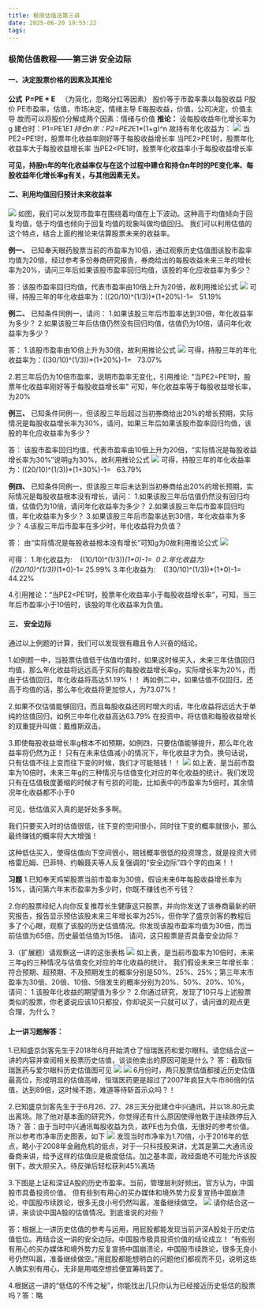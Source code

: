 ```yaml
---
title: 极简估值法第三讲
date: 2025-06-20 19:55:22
tags:
---
```

### 极简估值教程——第三讲 安全边际
#### 一、决定股票价格的因素及其推论
**公式  P=PE * E**   （为简化，忽略分红等因素）
股价等于市盈率乘以每股收益
P股价
PE市盈率，估值，市场决定，情绪主导
E每股收益，价值，公司决定，价值主导
故而可以将股价分解成两个因素：情绪与价值
**推论：**
设每股收益年化增长率为g
建仓时：P1=PE1*E1
持仓n年：P2=PE2*E1*(1+g)^n
故持有年化收益为：
![](./极简估值法第三讲/1.jpg)
当PE2=PE1时，股票年化收益率刚好等于每股收益增长率
当PE2>PE1时，股票年化收益率大于每股收益增长率
当PE2<PE1时，股票年化收益率小于每股收益增长率

**可见，持股n年的年化收益率仅与在这个过程中建仓和持仓n年时的PE变化率、每股收益年化增长率g有关，与其他因素无关。**
#### 二、利用均值回归预计未来收益率
![](./极简估值法第三讲/2.jpg)
如图，我们可以发现市盈率在围绕着均值在上下波动。这种高于均值倾向于回复均值，低于均值也倾向于回复均值的现象叫做均值回归。
我们可以利用估值的这个特点，结合上面的推论来估算股票未来的收益率。

**例一、** 已知奉天眼药股票当前的市盈率为10倍，通过观察历史估值图该股市盈率均值为20倍，经过参考多份券商研究报告，券商给出的每股收益未来三年的增长率为20%，请问三年后如果该股市盈率回归均值，该股的年化应收益率为多少？

答：该股市盈率回归均值，代表市盈率由10倍上升为20倍，故利用推论公式
![](./极简估值法第三讲/3.jpg)
可得，持股三年的年化收益率为：((20/10)^(1/3))*(1+20%)-1=   51.19%

**例二、** 已知条件同例一，请问：
1.如果该股三年后市盈率达到30倍，年化收益率为多少？ 
2.如果该股三年后估值仍然没有回归均值，估值仍为10倍，请问年化收益率为多少？

答：
1.该股市盈率由10倍上升为30倍，故利用推论公式
![](./极简估值法第三讲/4.jpg)
可得，持股三年的年化收益率为：((30/10)^(1/3))*(1+20%)-1=   73.07%

2.若三年后仍为10倍市盈率，说明市盈率无变化，引用推论:
"当PE2=PE1时，股票年化收益率刚好等于每股收益增长率"
可知，年化收益率等于每股收益增长率，为20%

**例三、** 已知条件同例一，但该股三年后超过当初券商给出20%的增长预期，实际情况是每股收益增长率为30%，请问，如果三年后如果该股市盈率回归均值，该股的年化应收益率为多少？

答：
该股市盈率回归均值，代表市盈率由10倍上升为20倍，“实际情况是每股收益增长率为30%”说明g为30%，故利用推论公式
![](./极简估值法第三讲/5.jpg)
可得，持股三年的年化收益率为：((20/10)^(1/3))*(1+30%)-1=   63.79%

**例四、** 已知条件同例一，但该股三年后未达到当初券商给出20%的增长预期，实际情况是每股收益根本没有增长，请问：
1.如果该股三年后估值仍然没有回归均值，估值仍为10倍，请问年化收益率为多少？
2.如果该股三年后市盈率回归均值，年化收益率为多少？
3.如果该股三年后市盈率达到30倍，年化收益率为多少？ 
4.该股三年后市盈率在多少时，年化收益将为负值？

答：
由“实际情况是每股收益根本没有增长”可知g为0故利用推论公式
![](./极简估值法第三讲/6.jpg)

可得：
1.年化收益为:    ((10/10)^(1/3))*(1+0)-1=  0
2.年化收益为:    ((20/10)^(1/3))*(1+0)-1= 25.99%
3.年化收益为:    ((30/10)^(1/3))*(1+0)-1= 44.22%

4.引用推论：“当PE2<PE1时，股票年化收益率小于每股收益增长率”，可知，当三年后市盈率小于10倍时，该股的年化收益率为负值。

#### 三、 安全边际
通过以上例题的计算，我们可以发现很有趣且令人兴奋的结论。

1.如例题一中，当股票估值低于估值均值时，如果这时候买入，未来三年估值回归均值，那么年化收益将远远高于实际的每股收益增长率g，实际增长率为20%，而由于估值回归，年化收益将高达51.19%！！
再如例二中，如果估值不仅回归，还高于均值的话，那么年化收益将更加惊人，为73.07%！

2.如果不仅估值能够回归，而且每股收益还同时增大的话，年化收益将远远大于单纯的估值回归，如例三中年化收益高达63.79%
在投资中，将估值和每股收益增长的双重提升叫做：戴维斯双击。

3.即使每股收益增长率g根本不如预期，如例四，只要估值能够提升，那么年化收益率将仍然为正！
只有在未来估值减小的情况下，年化收益才为负。换句话说，只有估值不往上变而往下变的时候，我们才可能赔钱！！
![](./极简估值法第三讲/7.jpg)
如上表，是当前市盈率为10倍时，未来三年g的三种情况与估值变化对应的年化收益的统计。我们发现只有在估值极度萎缩的时候才有亏损的可能，比如表中的市盈率为5倍时，其余情况年化收益都不小于0

可见，低估值买入真的是好处多多啊。

我们只要买入时的估值很低，往下变的空间很小，同时往下变的概率就很小，那么最终赚钱的概率将大大增强！

这种低估买入，使得估值向下空间很小，赔钱概率很低的投资理念，就是投资大师格雷厄姆、巴菲特、约翰聂夫等人反复强调的“安全边际”四个字的由来！！

**习题**
1.已知奉天鸡架股票当前市盈率为30倍，假设未来6年每股收益增长率为15%，请问第六年末市盈率为多少时，你既不赚钱也不亏钱？

2.你的股票经纪人向你反复推荐长生健康这只股票，并向你发送了该券商最新的研究报告，报告显示预估该股未来三年增长率为25%，但你学了盛京剑客的教程后多了个心眼，观察了该股的历史估值情况。你发现该股市盈率均值为30倍，而当前估值为65倍，历史最低估值为15倍。
请问，这只股票是否具备安全边际？

3.（扩展题）请观察这一讲的这张表格
![](./极简估值法第三讲/8.jpg)
如上表，是当前市盈率为10倍时，未来三年g的三种情况与估值变化对应的年化收益的统计。
我们假设未来三年增长率：符合预期、超预期、不及预期发生的概率分别是50%、25%、25%；第三年末市盈率为30倍、20倍、10倍、5倍发生的概率分别为20%、50%、20%、10%，
请问：
1.该股年化收益的期望值为多少？
2.你通过研究，发现了10只与上述股票类似的股票，你老婆说应该10只都投，你却说买一只就可以了，请问谁的观点更合理，为什么？


#### 上一讲习题解答：
1.已知盛京剑客先生于2018年6月开始清仓了恒瑞医药和爱尔眼科。请您结合这一讲的内容并查阅相关股票历史估值，谈谈他卖出的原因可能是什么？
答：截取恒瑞医药与爱尔眼科历史估值图可见
![](./极简估值法第三讲/9.jpg)
![](./极简估值法第三讲/10.jpg)
6月份时，两只股票估值都接近历史估值最高位，形成明显的估值高峰，恒瑞医药更是超过了2007年疯狂大牛市86倍的估值，达到89倍，这时候不跑，难道等待斩首示众吗？！

2.已知盛京剑客先生于于6月26、27、28三天分批建仓中兴通讯，并以18.80元卖出离场。除了他对基本面的研究外，你觉得还有什么原因使得他敢于连续跌停后入场？
答：由于当时中兴通讯每股收益为负，故PE也为负值，无很好的参考价值。所以参考市净率历史图表，如下
![](./极简估值法第三讲/11.jpg)
发现当时市净率为1.70倍，小于2016年的低点，略小于2008年金融危机的低点，对于一只科技股来讲，尤其是第二大通讯设备商来讲，给予这样的估值应是极度低估。加之基本面，政经面绝不可能允许该股倒下，故大胆买入。待反弹后轻松获利45%离场

3.下图是上证和深证A股的历史市盈率。当前，管理层利好频出。官方认为，中国股市具备投资价值。
但有些别有用心的买办媒体和境外势力反复宣扬中国崩溃论，中国股市续跌论，很多无良小号仍然叫嚣，准备继续做空。
![](./极简估值法第三讲/12.jpg)
请你结合这一讲，来谈谈中国A股的估值情况。到底谁说的对些？

答：根据上一讲历史估值的参考与运用，用屁股都能发现当前沪深A股处于历史估值低位。再结合这一讲的安全边际。中国股市极具投资价值的结论成立！
“有些别有用心的买办媒体和境外势力反复宣扬中国崩溃论，中国股市续跌论，很多无良小号仍然叫嚣，准备继续做空。”用屁股都能想明白的问题他们都视而不见，说明这些人确实别有用心，无非是用唱空想捡便宜筹码罢了。

4.根据这一讲的“低估的不传之秘”，你能找出几只你认为已经接近历史低估的股票吗？答：略
